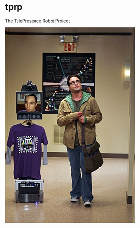 # tprp
The TelePresence Robot Project

![logo](https://github.com/rigidus/tprp/blob/master/img/logo.jpg "Logo")
